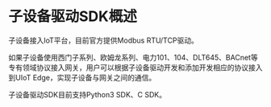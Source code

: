 # 子设备驱动SDK概述

子设备接入IoT平台，目前官方提供Modbus RTU/TCP驱动。

如果子设备使用西门子系列、欧姆龙系列、电力101、104、DLT645、BACnet等专有领域协议接入网关，用户可以根据子设备驱动开发和添加开发相应的协议接入到UIoT Edge，实现子设备与网关之间的通信。

子设备驱动SDK目前支持Python3 SDK、C SDK。